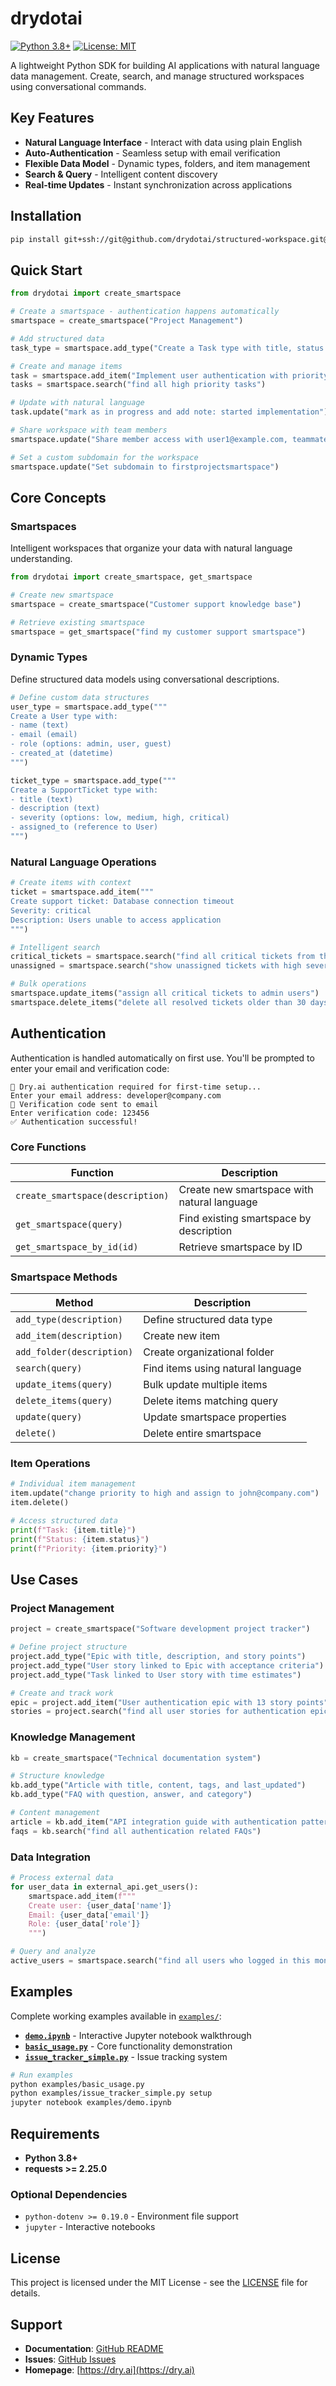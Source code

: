 # drydotai

[![Python 3.8+](https://img.shields.io/badge/python-3.8+-blue.svg)](https://www.python.org/downloads/)
[![License: MIT](https://img.shields.io/badge/License-MIT-yellow.svg)](https://opensource.org/licenses/MIT)

A lightweight Python SDK for building AI applications with natural language data management. Create, search, and manage structured workspaces using conversational commands.

## Key Features

- **Natural Language Interface** - Interact with data using plain English
- **Auto-Authentication** - Seamless setup with email verification
- **Flexible Data Model** - Dynamic types, folders, and item management
- **Search & Query** - Intelligent content discovery
- **Real-time Updates** - Instant synchronization across applications

## Installation

```bash
pip install git+ssh://git@github.com/drydotai/structured-workspace.git@alpha
```

## Quick Start

```python
from drydotai import create_smartspace

# Create a smartspace - authentication happens automatically
smartspace = create_smartspace("Project Management")

# Add structured data
task_type = smartspace.add_type("Create a Task type with title, status (todo/in_progress/done), and priority (low/medium/high)")

# Create and manage items
task = smartspace.add_item("Implement user authentication with priority high")
tasks = smartspace.search("find all high priority tasks")

# Update with natural language
task.update("mark as in progress and add note: started implementation")

# Share workspace with team members
smartspace.update("Share member access with user1@example.com, teammate@example.com, and demo@example.com")

# Set a custom subdomain for the workspace
smartspace.update("Set subdomain to firstprojectsmartspace")
```

## Core Concepts

### Smartspaces
Intelligent workspaces that organize your data with natural language understanding.

```python
from drydotai import create_smartspace, get_smartspace

# Create new smartspace
smartspace = create_smartspace("Customer support knowledge base")

# Retrieve existing smartspace
smartspace = get_smartspace("find my customer support smartspace")
```

### Dynamic Types
Define structured data models using conversational descriptions.

```python
# Define custom data structures
user_type = smartspace.add_type("""
Create a User type with:
- name (text)
- email (email)
- role (options: admin, user, guest)
- created_at (datetime)
""")

ticket_type = smartspace.add_type("""
Create a SupportTicket type with:
- title (text)
- description (text)
- severity (options: low, medium, high, critical)
- assigned_to (reference to User)
""")
```

### Natural Language Operations

```python
# Create items with context
ticket = smartspace.add_item("""
Create support ticket: Database connection timeout
Severity: critical
Description: Users unable to access application
""")

# Intelligent search
critical_tickets = smartspace.search("find all critical tickets from this week")
unassigned = smartspace.search("show unassigned tickets with high severity")

# Bulk operations
smartspace.update_items("assign all critical tickets to admin users")
smartspace.delete_items("delete all resolved tickets older than 30 days")
```

## Authentication

Authentication is handled automatically on first use. You'll be prompted to enter your email and verification code:

```
🔐 Dry.ai authentication required for first-time setup...
Enter your email address: developer@company.com
📧 Verification code sent to email
Enter verification code: 123456
✅ Authentication successful!
```
### Core Functions

| Function | Description |
|----------|-------------|
| `create_smartspace(description)` | Create new smartspace with natural language |
| `get_smartspace(query)` | Find existing smartspace by description |
| `get_smartspace_by_id(id)` | Retrieve smartspace by ID |

### Smartspace Methods

| Method | Description |
|--------|-------------|
| `add_type(description)` | Define structured data type |
| `add_item(description)` | Create new item |
| `add_folder(description)` | Create organizational folder |
| `search(query)` | Find items using natural language |
| `update_items(query)` | Bulk update multiple items |
| `delete_items(query)` | Delete items matching query |
| `update(query)` | Update smartspace properties |
| `delete()` | Delete entire smartspace |

### Item Operations

```python
# Individual item management
item.update("change priority to high and assign to john@company.com")
item.delete()

# Access structured data
print(f"Task: {item.title}")
print(f"Status: {item.status}")
print(f"Priority: {item.priority}")
```

## Use Cases

### Project Management
```python
project = create_smartspace("Software development project tracker")

# Define project structure
project.add_type("Epic with title, description, and story points")
project.add_type("User story linked to Epic with acceptance criteria")
project.add_type("Task linked to User story with time estimates")

# Create and track work
epic = project.add_item("User authentication epic with 13 story points")
stories = project.search("find all user stories for authentication epic")
```

### Knowledge Management
```python
kb = create_smartspace("Technical documentation system")

# Structure knowledge
kb.add_type("Article with title, content, tags, and last_updated")
kb.add_type("FAQ with question, answer, and category")

# Content management
article = kb.add_item("API integration guide with authentication patterns")
faqs = kb.search("find all authentication related FAQs")
```

### Data Integration
```python
# Process external data
for user_data in external_api.get_users():
    smartspace.add_item(f"""
    Create user: {user_data['name']}
    Email: {user_data['email']}
    Role: {user_data['role']}
    """)

# Query and analyze
active_users = smartspace.search("find all users who logged in this month")
```

## Examples

Complete working examples available in [`examples/`](examples/):

- **[`demo.ipynb`](examples/demo.ipynb)** - Interactive Jupyter notebook walkthrough
- **[`basic_usage.py`](examples/basic_usage.py)** - Core functionality demonstration
- **[`issue_tracker_simple.py`](examples/issue_tracker_simple.py)** - Issue tracking system

```bash
# Run examples
python examples/basic_usage.py
python examples/issue_tracker_simple.py setup
jupyter notebook examples/demo.ipynb
```

## Requirements

- **Python 3.8+**
- **requests >= 2.25.0**

### Optional Dependencies
- `python-dotenv >= 0.19.0` - Environment file support
- `jupyter` - Interactive notebooks

## License

This project is licensed under the MIT License - see the [LICENSE](LICENSE) file for details.

## Support

- **Documentation**: [GitHub README](https://github.com/drydotai/structured-workspace)
- **Issues**: [GitHub Issues](https://github.com/drydotai/structured-workspace/issues)
- **Homepage**: [https://dry.ai](https://dry.ai)